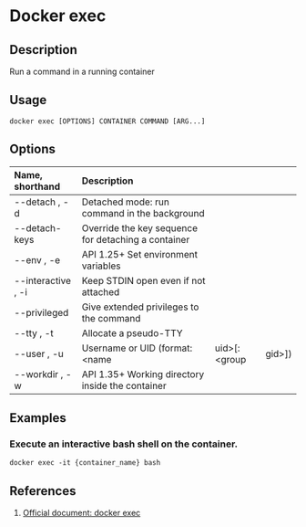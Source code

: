# Docker exec

## Description

Run a command in a running container

## Usage

```text
docker exec [OPTIONS] CONTAINER COMMAND [ARG...]
```

## Options

| Name, shorthand | Description |  |  |
| :--- | :--- | :--- | :--- |
| --detach , -d | Detached mode: run command in the background |  |  |
| --detach-keys | Override the key sequence for detaching a container |  |  |
| --env , -e | API 1.25+ Set environment variables |  |  |
| --interactive , -i | Keep STDIN open even if not attached |  |  |
| --privileged | Give extended privileges to the command |  |  |
| --tty , -t | Allocate a pseudo-TTY |  |  |
| --user , -u | Username or UID \(format: &lt;name | uid&gt;\[:&lt;group | gid&gt;\]\) |
| --workdir , -w | API 1.35+ Working directory inside the container |  |  |

## Examples

### Execute an interactive bash shell on the container.

```text
docker exec -it {container_name} bash
```

## References

1. [Official document: docker exec](https://docs.docker.com/engine/reference/commandline/exec/)

